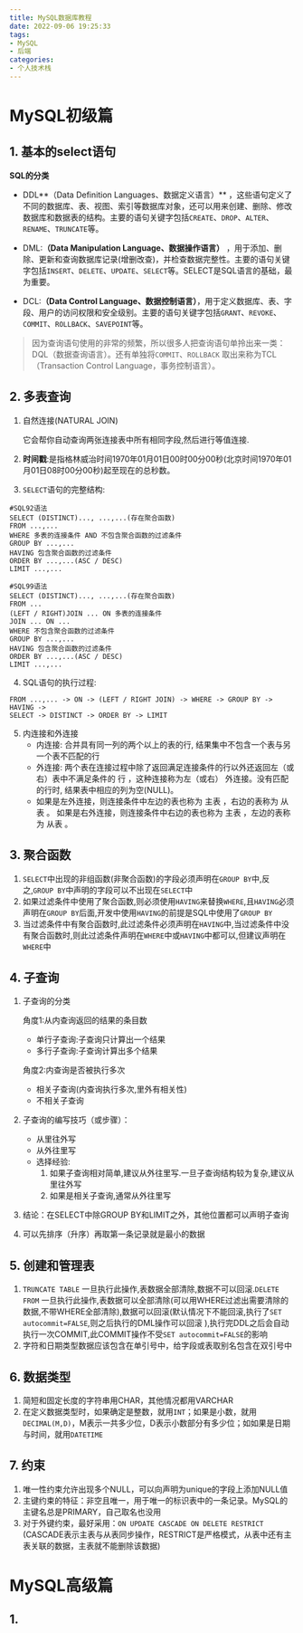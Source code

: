 ```yaml
---
title: MySQL数据库教程
date: 2022-09-06 19:25:33
tags:
- MySQL
- 后端
categories:
- 个人技术栈
---
```


# MySQL初级篇

## 1. 基本的select语句

**SQL的分类**

- DDL**（Data Definition Languages、数据定义语言）** ，这些语句定义了不同的数据库、表、视图、索引等数据库对象，还可以用来创建、删除、修改数据库和数据表的结构。主要的语句关键字包括`CREATE`、`DROP`、`ALTER`、`RENAME`、`TRUNCATE`等。

- DML:**（Data Manipulation Language、数据操作语言）** ，用于添加、删除、更新和查询数据库记录(增删改查)，并检查数据完整性。主要的语句关键字包括`INSERT`、`DELETE`、`UPDATE`、`SELECT`等。SELECT是SQL语言的基础，最为重要。

- DCL:**（Data Control Language、数据控制语言）**，用于定义数据库、表、字段、用户的访问权限和安全级别。主要的语句关键字包括`GRANT`、`REVOKE`、`COMMIT`、`ROLLBACK`、`SAVEPOINT`等。

> 因为查询语句使用的非常的频繁，所以很多人把查询语句单拎出来一类：DQL（数据查询语言）。还有单独将`COMMIT`、`ROLLBACK` 取出来称为TCL （Transaction Control Language，事务控制语言）。

<!--more-->

## 2. 多表查询

1. 自然连接(NATURAL JOIN)

   它会帮你自动查询两张连接表中所有相同字段,然后进行等值连接.

2. **时间戳**:是指格林威治时间1970年01月01日00时00分00秒(北京时间1970年01月01日08时00分00秒)起至现在的总秒数。

3. `SELECT`语句的完整结构:

```mysql
#SQL92语法
SELECT (DISTINCT)..., ...,...(存在聚合函数)
FROM ...,...
WHERE 多表的连接条件 AND 不包含聚合函数的过滤条件
GROUP BY ...,...
HAVING 包含聚合函数的过滤条件
ORDER BY ...,...(ASC / DESC)
LIMIT ...,...
```

```mysql
#SQL99语法
SELECT (DISTINCT)..., ...,...(存在聚合函数)
FROM ... 
(LEFT / RIGHT)JOIN ... ON 多表的连接条件
JOIN ... ON ...
WHERE 不包含聚合函数的过滤条件
GROUP BY ...,...
HAVING 包含聚合函数的过滤条件
ORDER BY ...,...(ASC / DESC)
LIMIT ...,...
```

4. SQL语句的执行过程:

``` mysql
FROM ...,... -> ON -> (LEFT / RIGHT JOIN) -> WHERE -> GROUP BY -> HAVING -> 
SELECT -> DISTINCT -> ORDER BY -> LIMIT
```

5. 内连接和外连接
   - 内连接: 合并具有同一列的两个以上的表的行, 结果集中不包含一个表与另一个表不匹配的行 
   - 外连接: 两个表在连接过程中除了返回满足连接条件的行以外还返回左（或右）表中不满足条件的 行 ，这种连接称为左（或右） 外连接。没有匹配的行时, 结果表中相应的列为空(NULL)。 
   - 如果是左外连接，则连接条件中左边的表也称为 主表 ，右边的表称为 从表 。 如果是右外连接，则连接条件中右边的表也称为 主表 ，左边的表称为 从表 。

## 3. 聚合函数

1. `SELECT`中出现的非组函数(非聚合函数)的字段必须声明在`GROUP BY`中,反之,`GROUP BY`中声明的字段可以不出现在`SELECT`中
1. 如果过滤条件中使用了聚合函数,则必须使用`HAVING`来替换`WHERE`,且`HAVING`必须声明在`GROUP BY`后面,开发中使用`HAVING`的前提是SQL中使用了`GROUP BY`
1. 当过滤条件中有聚合函数时,此过滤条件必须声明在`HAVING`中,当过滤条件中没有聚合函数时,则此过滤条件声明在`WHERE`中或`HAVING`中都可以,但建议声明在`WHERE`中

## 4. 子查询

1. 子查询的分类

   角度1:从内查询返回的结果的条目数

   - 单行子查询:子查询只计算出一个结果
   - 多行子查询:子查询计算出多个结果

   角度2:内查询是否被执行多次

   - 相关子查询(内查询执行多次,里外有相关性)
   - 不相关子查询

2. 子查询的编写技巧（或步骤）：

   - 从里往外写
   - 从外往里写
   - 选择经验:
     1. 如果子查询相对简单,建议从外往里写.一旦子查询结构较为复杂,建议从里往外写
     2. 如果是相关子查询,通常从外往里写

3. 结论：在SELECT中除GROUP BY和LIMIT之外，其他位置都可以声明子查询

4. 可以先排序（升序）再取第一条记录就是最小的数据

## 5. 创建和管理表

1. `TRUNCATE TABLE` 一旦执行此操作,表数据全部清除,数据不可以回滚.`DELETE FROM` 一旦执行此操作,表数据可以全部清除(可以用WHERE过滤出需要清除的数据,不带WHERE全部清除),数据可以回滚(默认情况下不能回滚,执行了`SET autocommit=FALSE`,则之后执行的DML操作可以回滚 ),执行完DDL之后会自动执行一次COMMIT,此COMMIT操作不受`SET autocommit=FALSE`的影响
1. 字符和日期类型数据应该包含在单引号中，给字段或表取别名包含在双引号中

## 6. 数据类型

1. 简短和固定长度的字符串用CHAR，其他情况都用VARCHAR
2. 在定义数据类型时，如果确定是整数，就用`INT`；如果是小数，就用`DECIMAL(M,D)`，M表示一共多少位，D表示小数部分有多少位；如如果是日期与时间，就用`DATETIME`

## 7. 约束

1. 唯一性约束允许出现多个NULL，可以向声明为unique的字段上添加NULL值
1. 主键约束的特征：非空且唯一，用于唯一的标识表中的一条记录。MySQL的主键名总是PRIMARY，自己取名也没用
1. 对于外键约束，最好采用：`ON UPDATE CASCADE ON DELETE RESTRICT` (CASCADE表示主表与从表同步操作，RESTRICT是严格模式，从表中还有主表关联的数据，主表就不能删除该数据)

# MySQL高级篇

## 1. 
